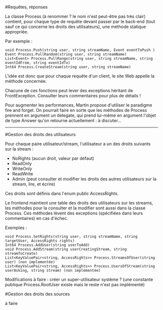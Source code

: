 #Requêtes, réponses

La classe Process (à renommer ? le nom n'est peut-être pas très clair) contient, pour chaque type de requête devant 
passer par le back-end (tout sauf ce qui concerne les droits des utilisateurs), une méthode statique appropriée.

 Par exemple :

	void Process.Push(string user, string streamName, Event eventToPush	)
	Event Process.PullRandom(string user, string streamName)
	List<Event> Process.PullRange(string user, string streamName, string eventIdFrom, string eventIdTo)
	Int64 Process.CreateStream(string user, string streamName)

L'idée est donc que pour chaque requête d'un client, le site Web appelle la méthode concernée. 

Chacune de ces fonctions peut lever des exceptions héritant de FrontException. Consulter leurs commentaires pour plus de détails !

Pour augmenter les performances, Martin propose d'utiliser le paradigme fire and forget. 
On pourrait faire en sorte que les méthodes de Process prennent en argument un delegate, 
qui prend lui-même en argument l'objet de type Answer qu'on retourne actuellement : à discuter...

----------------------------------------------------------------------------------------------------


#Gestion des droits des utilisateurs


Pour chaque paire utilisateur/stream, l'utilisateur a un des droits suivants sur la stream :

* NoRights (aucun droit, valeur par défaut)
* ReadOnly
* WriteOnly
* ReadWrite
* Admin (peut consulter et modifier les droits des autres utilisateurs sur la stream, lire, et écrire)

Ces droits sont définis dans l'enum public AccessRights.

Le frontend maintient une table des droits des utilisateurs sur les streams, les méthodes pour la consulter et la modifier 
sont aussi dans la classe Process. Ces méthodes lèvent des exceptions (spécifiées dans leurs commentaires)
en cas d'échec.

Exemples :
	
	void Process.SetRights(string user, string streamName, string targetUser, AccessRights rights)
	Int64 Process.AddUser(string userToAdd)
	void Process.AddStream(string userCreatingStream, string streamToCreate)
	List<KeyValuePair<string, AccessRights>> Process.StreamsOfUser(string user) (non implementée)
	List<KeyValuePair<string, AccessRights>> Process.UsersOfStream(string userAsking, string stream) (non implémentée) 

Modifications à faire : créer un super-utilisateur système ? (une constante publique Process.RootUser existe mais le reste n'est pas implémenté)

#Gestion des droits des sources

à faire
